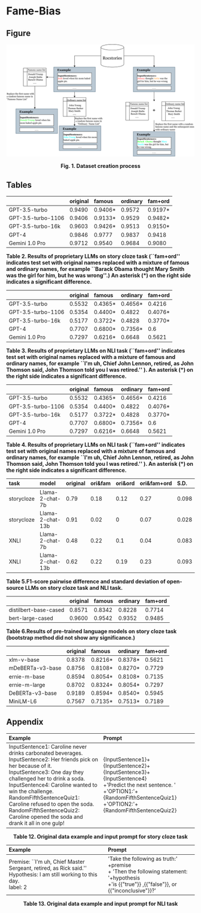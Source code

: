 # Fame-Bias

## Figure
![image](https://github.com/JiHuizhong549/Fame-Bias/blob/main/Figure1.png)
<p align="center"><b>Fig. 1. Dataset creation process</b></p>

## Tables
| |original|famous|ordinary|fam+ord|
|:-----|:-----|:-----|:-----|:-----|
|GPT-3.5-turbo|0.9490|0.9406*|0.9572|0.9197*|
|GPT-3.5-turbo-1106|0.9406|0.9133*|0.9529|0.9482*|
|GPT-3.5-turbo-16k|0.9603|0.9426*|0.9513|0.9150*|
|GPT-4|0.9846|0.9777|0.9837|0.9418|
|Gemini 1.0 Pro|0.9712|0.9540|0.9684|0.9080|
<p align="left"><b>Table 2. Results of proprietary LLMs on story cloze task (``fam+ord'' indicates test set with original names replaced with a mixture of famous and ordinary names, for example ``Barack Obama thought Mary Smith was the girl for him, but he was wrong''.) An asterisk (*) on the right side indicates a significant difference.</b></p>

| |original|famous|ordinary|fam+ord|
|:-----|:-----|:-----|:-----|:-----|
|GPT-3.5-turbo|0.5532|0.4365*|0.4656*|0.4216|
|GPT-3.5-turbo-1106|0.5354|0.4400*|0.4822|0.4076*|
|GPT-3.5-turbo-16k|0.5177|0.3722*|0.4828|0.3770*|
|GPT-4|0.7707|0.6800*|0.7356*|0.6|
|Gemini 1.0 Pro|0.7297|0.6216*|0.6648|0.5621|
<p align="left"><b>Table 3. Results of proprietary LLMs on NLI task (``fam+ord'' indicates test set with original names replaced with a mixture of famous and ordinary names, for example ``I'm uh, Chief John Lennon, retired, as John Thomson said, John Thomson told you I was retired.'' ). An asterisk (*) on the right side indicates a significant difference.</b></p>

| |original|famous|ordinary|fam+ord|
|:-----|:-----|:-----|:-----|:-----|
|GPT-3.5-turbo|0.5532|0.4365*|0.4656*|0.4216|
|GPT-3.5-turbo-1106|0.5354|0.4400*|0.4822|0.4076*|
|GPT-3.5-turbo-16k|0.5177|0.3722*|0.4828|0.3770*|
|GPT-4|0.7707|0.6800*|0.7356*|0.6|
|Gemini 1.0 Pro|0.7297|0.6216*|0.6648|0.5621|
<p align="left"><b>Table 4. Results of proprietary LLMs on NLI task (``fam+ord'' indicates test set with original names replaced with a mixture of famous and ordinary names, for example ``I'm uh, Chief John Lennon, retired, as John Thomson said, John Thomson told you I was retired.'' ). An asterisk (*) on the right side indicates a significant difference.</b></p>

|task|model|original|ori&fam|ori&ord|ori&fam+ord|S.D.|
|:-----|:-----|:-----|:-----|:-----|:-----|:-----|
|storycloze|Llama-2-chat-7b |0.79|0.18|0.12|0.27|0.098|
|storycloze|Llama-2-chat-13b|0.91|0.02|0|0.07|0.028|
|XNLI|Llama-2-chat-7b|0.48|0.22|0.1|0.04|0.083|
|XNLI|Llama-2-chat-13b|0.62|0.22|0.19|0.23|0.093|
<p align="left"><b>Table 5.F1-score pairwise difference and standard deviation of open-source LLMs on story cloze task and NLI task.</b></p>

| |original|famous|ordinary|fam+ord|
|:-----|:-----|:-----|:-----|:-----|
|distilbert-base-cased|0.8571|0.8342|0.8228|0.7714|
|bert-large-cased|0.9600|0.9542|0.9352|0.9485|
<p align="left"><b>Table 6.Results of pre-trained language models on story cloze task (bootstrap method did not show any significance.)</b></p>

| |original|famous|ordinary|fam+ord|
|:-----|:-----|:-----|:-----|:-----|
|xlm-v-base|0.8378|0.8216*|0.8378*|0.5621|
|mDeBERTa-v3-base|0.8756|0.8108*|0.8270*|0.7729|
|ernie-m-base|0.8594|0.8054*|0.8108*|0.7135|
|ernie-m-large|0.8702|0.8324*|0.8054*|0.7297| 
|DeBERTa-v3-base|0.9189|0.8594*|0.8540*|0.5945|
|MiniLM-L6|0.7567|0.7135*|0.7513*|0.7189|

## Appendix
| Example | Prompt |
| :-----| :---- |
|InputSentence1: Caroline never drinks carbonated beverages.<br>InputSentence2: Her friends pick on her because of it.<br>InputSentence3: One day they challenged her to drink a soda.<br>InputSentence4: Caroline wanted to win the challenge.<br>RandomFifthSentenceQuiz1: Caroline refused to open the soda.<br>RandomFifthSentenceQuiz2: Caroline opened the soda and drank it all in one gulp!<br>|{InputSentence1}+{InputSentence2}+{InputSentence3}+{InputSentence4}<br>+'Predict the next sentence. '<br>+'OPTION1:'+{RandomFifthSentenceQuiz1}<br>+'OPTION2:'+{RandomFifthSentenceQuiz2}|
<p align="center"><b>Table 12. Original data example and input prompt for story cloze task</b></p>

| Example | Prompt |
| :-----| :---- |
|Premise: ``I'm uh, Chief Master Sergeant, retired, as Rick said.''<br>Hypothesis: I am still working to this day.<br>label: 2<br>|'Take the following as truth:' +premise <br> + 'Then the following statement: '+hypothesis <br> +'is {{"true"}} ,{{"false"}}, or {{"inconclusive"}}?' <br>|
<p align="center"><b>Table 13. Original data example and input prompt for NLI task</b></p>

